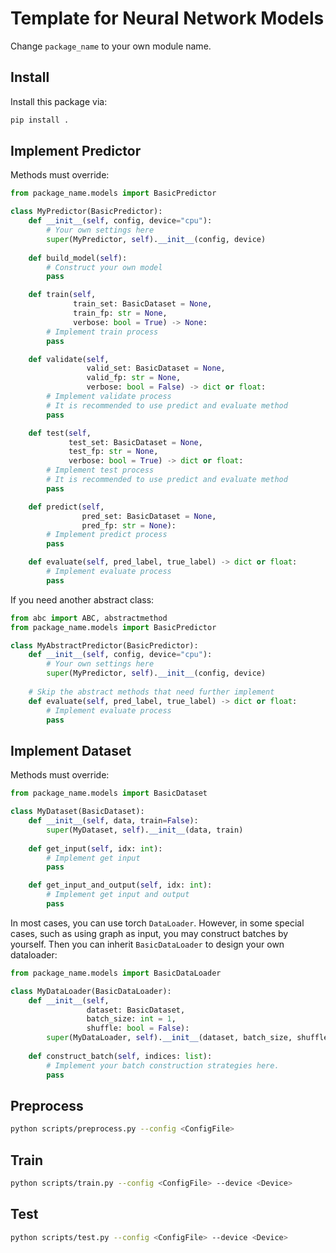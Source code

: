 # Template for Neural Network Models

Change ``package_name`` to your own module name.

## Install

Install this package via:

```bash 
pip install .
```

## Implement Predictor

Methods must override:
```python
from package_name.models import BasicPredictor

class MyPredictor(BasicPredictor):
    def __init__(self, config, device="cpu"):
        # Your own settings here
        super(MyPredictor, self).__init__(config, device)
    
    def build_model(self):
        # Construct your own model
        pass

    def train(self,
              train_set: BasicDataset = None,
              train_fp: str = None,
              verbose: bool = True) -> None:
        # Implement train process
        pass

    def validate(self,
                 valid_set: BasicDataset = None,
                 valid_fp: str = None,
                 verbose: bool = False) -> dict or float:
        # Implement validate process
        # It is recommended to use predict and evaluate method
        pass

    def test(self,
             test_set: BasicDataset = None,
             test_fp: str = None,
             verbose: bool = True) -> dict or float:
        # Implement test process
        # It is recommended to use predict and evaluate method
        pass

    def predict(self,
                pred_set: BasicDataset = None,
                pred_fp: str = None):
        # Implement predict process
        pass

    def evaluate(self, pred_label, true_label) -> dict or float:
        # Implement evaluate process
        pass
```

If you need another abstract class:
```python
from abc import ABC, abstractmethod
from package_name.models import BasicPredictor

class MyAbstractPredictor(BasicPredictor):
    def __init__(self, config, device="cpu"):
        # Your own settings here
        super(MyPredictor, self).__init__(config, device)
    
    # Skip the abstract methods that need further implement
    def evaluate(self, pred_label, true_label) -> dict or float:
        # Implement evaluate process
        pass
```

## Implement Dataset

Methods must override:
```python
from package_name.models import BasicDataset

class MyDataset(BasicDataset):
    def __init__(self, data, train=False):
        super(MyDataset, self).__init__(data, train)
    
    def get_input(self, idx: int):
        # Implement get input
        pass

    def get_input_and_output(self, idx: int):
        # Implement get input and output
        pass
```

In most cases, you can use torch `DataLoader`. However, in some special cases,
such as using graph as input, you may construct batches by yourself. Then you
can inherit `BasicDataLoader` to design your own dataloader:
```python
from package_name.models import BasicDataLoader

class MyDataLoader(BasicDataLoader):
    def __init__(self,
                 dataset: BasicDataset,
                 batch_size: int = 1,
                 shuffle: bool = False):
        super(MyDataLoader, self).__init__(dataset, batch_size, shuffle)
    
    def construct_batch(self, indices: list):
        # Implement your batch construction strategies here.
        pass
```

## Preprocess

```bash 
python scripts/preprocess.py --config <ConfigFile>
```

## Train

```bash 
python scripts/train.py --config <ConfigFile> --device <Device>
```

## Test

```bash 
python scripts/test.py --config <ConfigFile> --device <Device>
```
